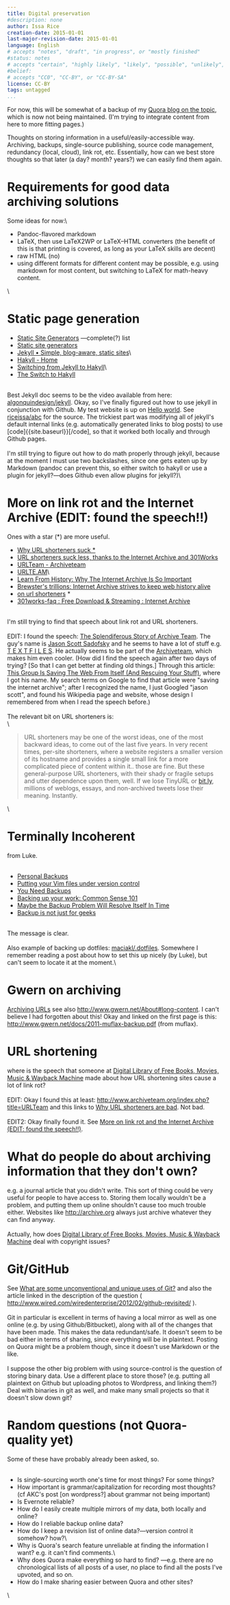 ```yaml
---
title: Digital preservation
#description: none
author: Issa Rice
creation-date: 2015-01-01
last-major-revision-date: 2015-01-01
language: English
# accepts "notes", "draft", "in progress", or "mostly finished"
#status: notes
# accepts "certain", "highly likely", "likely", "possible", "unlikely", "highly unlikely", "remote", "impossible", "log", "emotional", or "fiction"
#belief: 
# accepts "CC0", "CC-BY", or "CC-BY-SA"
license: CC-BY
tags: untagged
...
```


For now, this will be somewhat of a  backup of my [Quora blog on the topic](https://www.quora.com/Issa-Rice/Data-Archiving), which is now not being maintained.
(I'm trying to integrate content from here to more fitting pages.)

Thoughts on storing information in a useful/easily-accessible way. Archiving, backups, single-source publishing, source code management, redundancy (local, cloud), link rot, etc. Essentially, how can we best store thoughts so that later (a day? month? years?) we can easily find them again.

# Requirements for good data archiving solutions


Some ideas for now:\

-   Pandoc-flavored markdown
-   LaTeX, then use LaTeX2WP or LaTeX–HTML converters (the benefit of
    this is that printing is covered, as long as your LaTeX skills are
    decent)
-   raw HTML (no)
-   using different formats for different content may be possible, e.g.
    using markdown for most content, but switching to LaTeX for
    math-heavy content.

\


# Static page generation


<span id="__w2_q0XsWSm_toggle_link"
href="https://www.quora.com/Issa-Rice/Data-Archiving/Static-page-generation#"><span
id="ld_lfpnuo_10164"><span id="ld_lfpnuo_10165"></span></span></span>

-   <span id="qlink_k0">[Static Site
    Generators](http://staticsitegenerators.net/)</span> —complete(?)
    list
-   <span id="qlink_k1">[Static site
    generators](http://www.mzlinux.org/?q=node/415)</span>
-   <span id="qlink_k2">[Jekyll • Simple, blog-aware, static
    sites](http://jekyllrb.com/)</span>\
-   <span id="qlink_k3">[Hakyll -
    Home](http://jaspervdj.be/hakyll/)</span>
-   <span id="qlink_k4">[Switching from Jekyll to
    Hakyll](http://mark.reid.name/blog/switching-to-hakyll.html)</span>\
-   <span id="qlink_k5">[The Switch to
    Hakyll](http://www.blaenkdenum.com/posts/the-switch-to-hakyll/)</span>

\
Best Jekyll doc seems to be the video available from here: <span
id="qlink_k6">[algonquindesign/jekyll](https://github.com/algonquindesign/jekyll)</span>.
Okay, so I've finally figured out how to use jekyll in conjunction with
Github. My test website is up on <span id="qlink_k7">[Hello
world](http://riceissa.github.io/abc/index.html)</span>. See <span
id="qlink_k8">[riceissa/abc](https://github.com/riceissa/abc/tree/gh-pages)</span>
for the source. The trickiest part was modifying all of jekyll's default
internal links (e.g. automatically generated links to blog posts) to use
[code]{{site.baseurl}}[/code], so that it worked both locally and
through Github pages.\
\
I'm still trying to figure out how to do math properly through jekyll,
because at the moment I must use two backslashes, since one gets eaten
up by Markdown (pandoc can prevent this, so either switch to hakyll or
use a plugin for jekyll?—does Github even allow plugins for jekyll?)\


# More on link rot and the Internet Archive (EDIT: found the speech!!)


<span id="__w2_IqfkMEw_toggle_link"
href="https://www.quora.com/Issa-Rice/Data-Archiving#"><span
id="ld_kuwnal_1295"><span id="ld_kuwnal_1296">Ones with a star (\*) are
more useful.\
</span></span></span>

-   <span id="qlink_k0">[Why URL shorteners suck \*\
    ](http://boingboing.net/2009/04/04/why-url-shorteners-s.html)</span>
-   <span id="qlink_k1">[URL shorteners suck less, thanks to the
    Internet Archive and
    301Works](http://boingboing.net/2009/11/13/url-shorteners-suck.html)</span>
-   <span id="qlink_k2">[URLTeam -
    Archiveteam](https://web.archive.org/web/20131105102512/http://archiveteam.org/index.php?title=TinyURL)</span>
-   <span id="qlink_k3">[URLTE.AM](http://urlte.am/)</span>\
-   <span id="qlink_k4">[Learn From History: Why The Internet Archive Is
    So
    Important](http://flippa.com/blog/learn-from-history-why-the-internet-archive-is-so-important/)</span>
-   <span id="qlink_k5">[Brewster's trillions: Internet Archive strives
    to keep web history
    alive](http://www.theguardian.com/technology/2013/apr/26/brewster-kahle-internet-archive)</span>
-   <span id="qlink_k6">[on url
    shorteners](https://web.archive.org/web/20131016131625/http://joshua.schachter.org/2009/04/on-url-shorteners.html)</span> \*
-   <span id="qlink_k7">[301works-faq : Free Download & Streaming :
    Internet Archive](https://archive.org/details/301works-faq)</span>

\
I'm still trying to find that speech about link rot and URL shorteners.\
\
EDIT: I found the speech: <span id="qlink_k8">[The Splendiferous Story
of Archive Team](http://ascii.textfiles.com/archives/3029)</span>. The
guy's name is <span id="qlink_k9">[Jason Scott
Sadofsky](https://en.wikipedia.org/wiki/Jason_Scott_Sadofsky)</span> and
he seems to have a lot of stuff e.g. <span id="qlink_k10">[T E X T F I L
E S](http://textfiles.com/jason/)</span>. He actually seems to be part
of the <span
id="qlink_k11">[Archiveteam](http://archiveteam.org/index.php?title=Main_Page)</span>,
which makes him even cooler. (How did I find the speech again after two
days of trying? [So that I can get better at finding old things.]
Through this article: <span id="qlink_k12">[This Group Is Saving The Web
From Itself (And Rescuing Your
Stuff)](http://www.huffingtonpost.com/2013/03/27/jason-scott-archive-team_n_2965368.html)</span>,
where I got his name. My search terms on Google to find that article
were "saving the internet archive"; after I recognized the name, I just
Googled "jason scott", and found his Wikipedia page and website, whose
design I remembered from when I read the speech before.)\
\
The relevant bit on URL shorteners is:\
\

> URL shorteners may be one of the worst ideas, one of the most backward
> ideas, to come out of the last five years. In very recent times,
> per-site shorteners, where a website registers a smaller version of
> its hostname and provides a single small link for a more complicated
> piece of content within it.. those are fine. But these general-purpose
> URL shorteners, with their shady or fragile setups and utter
> dependence upon them, well. If we lose TinyURL or <span
> id="qlink_k13">[bit.ly](http://bit.ly)</span>, millions of weblogs,
> essays, and non-archived tweets lose their meaning. Instantly.

\


# Terminally Incoherent


<span id="__w2_WzHAwWE_toggle_link"
href="https://www.quora.com/Issa-Rice/Data-Archiving#"><span
id="ld_kuwnal_1305"><span id="ld_kuwnal_1306">from Luke.\
\
</span></span></span>

-   <span id="qlink_k0">[Personal
    Backups](http://www.terminally-incoherent.com/blog/2012/06/04/personal-backups/)</span>
-   <span id="qlink_k1">[Putting your Vim files under version
    control](http://www.terminally-incoherent.com/blog/2012/03/12/putting-your-vim-files-under-version-control/)</span>
-   <span id="qlink_k2">[You Need
    Backups](http://www.terminally-incoherent.com/blog/2013/10/02/you-need-backups/)</span>
-   <span id="qlink_k3">[Backing up your work: Common Sense
    101](http://www.terminally-incoherent.com/blog/2010/09/06/backing-up-your-work-common-sense-101/)</span>
-   <span id="qlink_k4">[Maybe the Backup Problem Will Resolve Itself In
    Time](http://www.terminally-incoherent.com/blog/2008/11/11/maybe-the-backup-problem-will-resolve-itself-in-time/)</span>
-   <span id="qlink_k5">[Backup is not just for
    geeks](http://www.terminally-incoherent.com/blog/2007/10/24/backup-is-not-just-for-geeks/)</span>

\
The message is clear.\
\
Also example of backing up dotfiles: <span
id="qlink_k6">[maciakl/.dotfiles](https://github.com/maciakl/.dotfiles)</span>.
Somewhere I remember reading a post about how to set this up nicely (by
Luke), but can't seem to locate it at the moment.\


# Gwern on archiving


<span id="__w2_dHBNQJA_toggle_link"
href="https://www.quora.com/Issa-Rice/Data-Archiving#"><span
id="ld_xdwftr_136"><span id="ld_xdwftr_137"><span
id="qlink_k0">[Archiving
URLs](http://www.gwern.net/Archiving%20URLs)</span> see also <span
id="qlink_k1"><http://www.gwern.net/About#long-content></span>. I can't
believe I had forgotten about this! Okay and linked on the first page is
this: <span
id="qlink_k2"><http://www.gwern.net/docs/2011-muflax-backup.pdf></span>
(from muflax).\
</span></span></span>


# URL shortening


<span id="__w2_sUYvISi_toggle_link"
href="https://www.quora.com/Issa-Rice/Data-Archiving#"><span
id="ld_xdwftr_130"><span id="ld_xdwftr_131">where is the speech that
someone at <span id="qlink_k0">[Digital Library of Free Books, Movies,
Music & Wayback Machine](http://archive.org)</span> made about how URL
shortening sites cause a lot of link rot?\
\
EDIT: Okay I found this at least: <span
id="qlink_k1"><http://www.archiveteam.org/index.php?title=URLTeam></span>
and this links to <span id="qlink_k2">[Why URL shorteners are
bad](http://web.archive.org/web/20131025182943/http://rield.com/faq/why-url-shorteners-are-bad)</span>.
Not bad.\
\
EDIT2: Okay finally found it. See <span id="qlink_k3">[More on link rot
and the Internet Archive (EDIT: found the
speech!!)](http://www.quora.com/Issa-Rice/Data-Archiving/More-on-link-rot-and-the-Internet-Archive-EDIT-found-the-speech)</span>.\
</span></span></span>


# What do people do about archiving information that they don't own?


<span id="__w2_eFBuOOv_toggle_link"
href="https://www.quora.com/Issa-Rice/Data-Archiving#"><span
id="ld_xdwftr_122"><span id="ld_xdwftr_123">e.g. a journal article that
you didn't write. This sort of thing could be very useful for people to
have access to. Storing them locally wouldn't be a problem, and putting
them up online shouldn't cause too much trouble either. Websites like
<span id="qlink_k0"><http://archive.org></span> always just archive
whatever they can find anyway.\
\
Actually, how does <span id="qlink_k1">[Digital Library of Free Books,
Movies, Music & Wayback Machine](http://archive.org)</span> deal with
copyright issues?\
</span></span></span>


# Git/GitHub


<span id="__w2_dTDF8Xu_toggle_link"
href="https://www.quora.com/Issa-Rice/Data-Archiving#"><span
id="ld_fshlva_1100"><span id="ld_fshlva_1101">See <span
id="qlink_k0">[What are some unconventional and unique uses of
Git?](http://www.quora.com/What-are-some-unconventional-and-unique-uses-of-Git)</span>
and also the article linked in the description of the question ( <span
id="qlink_k1"><http://www.wired.com/wiredenterprise/2012/02/github-revisited/></span>
).\
\
Git in particular is excellent in terms of having a local mirror as well
as one online (e.g. by using Github/Bitbucket), along with all of the
changes that have been made. This makes the data redundant/safe. It
doesn't seem to be bad either in terms of sharing, since everything will
be in plaintext. Posting on Quora might be a problem though, since it
doesn't use Markdown or the like.\
\
I suppose the other big problem with using source-control is the
question of storing binary data. Use a different place to store those?
(e.g. putting all plaintext on Github but uploading photos to Wordpress,
and linking them?) Deal with binaries in git as well, and make many
small projects so that it doesn't slow down git?\
</span></span></span>


# Random questions (not Quora-quality yet)


<span id="__w2_KuS5ZIK_toggle_link"
href="https://www.quora.com/Issa-Rice/Data-Archiving#"><span
id="ld_fshlva_1104"><span id="ld_fshlva_1105">Some of these have
probably already been asked, so.\
\
</span></span></span>

-   Is single-sourcing worth one's time for most things? For some
    things?
-   How important is grammar/capitalization for recording most thoughts?
    (cf AKC's post [on wordpress?] about grammar not being important)
-   Is Evernote reliable?
-   How do I easily create multiple mirrors of my data, both locally and
    online?
-   How do I reliable backup online data?
-   How do I keep a revision list of online data?—version control it
    somehow? how?\
-   Why is Quora's search feature unreliable at finding the information
    I want? e.g. it can't find comments.\
-   Why does Quora make everything so hard to find? —e.g. there are no
    chronological lists of all posts of a user, no place to find all the
    posts I've upvoted, and so on.
-   How do I make sharing easier between Quora and other sites?

\



